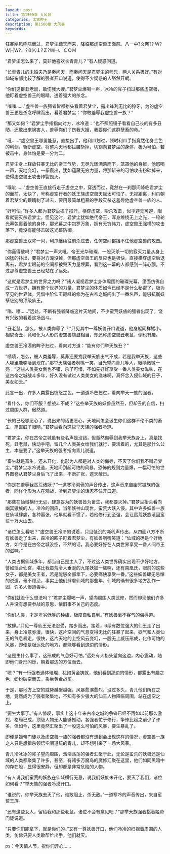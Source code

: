 ```yaml
---
layout: post
title: 第1500章 大风暴
categories: 太古神王
description: 第1500章 大风暴
keywords:
---
```


狂暴飓风呼啸而过，君梦尘踏天而来，降临那虚空兽王面前。八一中?文网??  Ｗ?Ｗ㈠Ｗ?．?８㈧１?Ｚ?Ｗ㈠．ＣＯＭ

“君梦尘怎么来了，莫非他喜欢长青青儿？”有人疑惑问道。

“长青青儿的未婚夫乃是秦问天，而秦问天是君梦尘的师兄，两人关系极好。”有对仙域东部比较了解的强者开口说道，使得不少疑惑的人豁然开朗。

“你们这群丑老鼠，敢伤我大嫂。”君梦尘爆喝一声，冰冷的眸子扫过那些虚空兽，他盯着虚空兽王的眼睛，透着强大的杀念。

“嗤嗤……”虚空兽一族强者皆都抬头看着君梦尘，露出锋利无比的獠牙，为的虚空兽王更是杀念呼啸而出，看着君梦尘：“你敢羞辱我虚空兽一族？”

“那又如何？”君梦尘手指指向对方，冰冷道：“也不照照镜子看看自己长的有多丑陋，还敢出来祸害人，羞辱你们？伤我大嫂，我要你们这群孽畜的命。”

“吼……”虚空兽王哪里能忍，直接出手，他利爪划过，顿时利爪手指竟然化身金色的利剑，斩断虚空，将整片天地都拦腰斩掉，切割向君梦尘的身体，极为可怕，若被击中，身体怕是要一分为二。

君梦尘身上释放狂暴无比的帝王气势，无尽光辉洒落而下，笼罩他的身躯，他怒喝一声，天地变幻，一拳轰出，犹如蕴藏无穷力量，将那斩来的可怕攻击粉碎掉来，使得虚空兽王攻击炸裂毁灭。

“噗呲……”虚空兽王直接行走于虚空之中，穿透而过，竟然在一刹那间降临君梦尘的面前，太快了，号称虚空行者的妖王族虚空兽天赋太可怕了，无视距离，利爪朝着君梦尘的眼睛刺了过去，要用最简单粗暴的手段灭杀这羞辱他虚空兽一族的人。

“好可怕。”许多人都为君梦尘捏了把汗，横穿虚空，瞬杀攻击，似乎避无可避，眼看就要灭杀君梦尘，但见这时，君梦尘犹如绝代帝王，浑身缭绕无上之光，一轮轮光幕包裹着他的身体，那光幕之中包罗万象，拥有无穷伟力，虚空兽王强横的攻击落下，竟没有能够击破这光幕防御。

那虚空兽王双眸一闪，利爪继续往前杀过去，任何空间都挡不住他虚空兽的攻击。

“你轰得破吗？”君梦尘一声大吼，帝王光华璀璨，一股灭杀一切的寂灭力量从身上凶猛的扑出，要将对方淹没掉，但那虚空兽王的反应也是极快，直接横穿虚空后退离去，君梦尘眼前的空间都被毁灭力量埋葬，看到这一幕的人都感到一阵心颤，不过那尊虚空兽王已经站在了远处。

“这就是君梦尘的世界之力吗？”诸人凝视君梦尘身体周围的璀璨光幕，里面仿佛自成一方世界，拥有整个世界的力量，君梦尘的体质如今已经不是什么秘密了，极为罕见的世界体，凭借中阶仙王巅峰的修为在古帝之城闯出了一番名声，能够抗衡妖孽级别的顶级仙王。

“嗡、嗡……”远处，不断有强者降临这片天地间，不少蛮荒妖族的强者出现了，饶有兴致的看着这场战斗。

“丑老鼠，怎么，被人类侮辱了？”只见其中一尊妖兽开口说道，他身躯同样矮小，相貌奇丑，竟和化为人形的虚空兽旗鼓相当，却还称虚空兽丑老鼠，倒也有趣。

虚空兽王冷漠的眸子扫过，看向对方道：“能有你们举天族丑？”

“啧啧，怎么，被人类羞辱，莫非还要找我举天族出气不成，若是我举天族，这些人哪里能够活到现在。”那举天族强者咧嘴一笑，目光望向青儿等人，眼睛微微一亮：“这些人类美女倒也不错，杀了可惜，不如先好好享受一番人类美女滋味，在这古帝之城战斗多年，好久没有试过人类美女的滋味啊，真怀念入侵仙域的日子，美女如云。”

此言一出，许多人类露出愤怒之色，一道道冷芒扫过，看向举天一族的强者。

“看什么，你们不服？想战斗不成？”这些举天族的妖兽虽然丑，但却丑的自信，扫过周围人群，傲然道。

“长的已经够恶心了，说出来的话更恶心，天地间怎会诞生你们这群不伦不类的畜生，简直脏了眼睛。”君梦尘看向这些举天族的强者冷道。

“君梦尘，你在古帝之城虽有些名声是没错，但竟然侮辱到我举天族身上，真是找死，丑老鼠，快动手吧，留几个人类美女给我们就行，要活着的，尤其是那什么公主，本座要了。”这举天族的强者指向青儿说道。

“畜生就是畜生，还未开化，化形为人都是对人类的侮辱，不灭了你们我不叫君梦尘。”君梦尘冰冷说道，天地间刮起可怕的风暴，恐怖的规则力量爆，一幅可怕的世界图卷从君梦尘身后飞了出来，不断扩张，遮天蔽日。

“你是在羞辱我蛮荒诸妖？”一道寒冷彻骨的声音传出，这声音来自幽冥獓族的强者，同样化形为人在观战，听到君梦尘的话忍不住开口道。

“那些在仙域横行无忌，肆意妄为的妖兽皆为畜生，我都要灭掉。”君梦尘抬头看向幽冥獓族的人，冷冷的回应，当年妖神山现世，蛮荒大妖入侵，其中许多妖兽一族在仙域肆虐，各种嚣张，他早就看不惯了，若他修行到至强，会让蛮荒妖族滚回蛮荒十万大山去。

“诸位怎么看吧？”虚空兽王冷冷的说着，只见低沉的嘶吼声传出，从四面八方不断有妖兽走了出来，森冷的眸子盯着君梦尘，有妖兽咧嘴笑道：“仙域的确是个好地方，如今是在古帝之城没空，不然的话，我必要好好在人类世界享受一番人间帝王的滋味。”

“人类占据仙域多年，都当自己是主人了，不过这人类世界确实出现不少好地方，譬如瑶台仙宫，堪比我蛮荒令人垂涎的九尾妖狐一族啊，还有南凰氏，眼前的这些女子，都是美女王者，若是能够全部拿下，必要痛快享受一番。”这些妖兽肆无忌惮的说道，毫不顾忌，事实上他们肆虐仙域的那些年，仙域的确有很多地方乱作一团，许多人惨遭毒手。

“你们就没什么想法吗？”君梦尘爆喝一声，望向周围人类武修，然而却现他们许多人并没有想要参战的意思，依旧事不关己的态度。

“你们人类，才是卑劣低等的种族，极度自私自利。”有妖兽毫不客气的侮辱道。

“放肆。”只见一尊仙王无法忍受，踏步而出，接着，6续有数位强大的仙王走了出来，身上冷意弥漫，很快，这片空间的气息变得无比的狂暴了起来，妖气和人类仙王的气息暴走，很快，这片天地的上空风云变幻，一股无上威压形成，化作可怕的风暴，即便是极远处的地方，都能够看到这边的情形。

“这是生什么事了，这形成的气息好可怕。”远处有人抬头望向这边，内心震动，随即他们身形闪烁，朝着那边的方位而去。

“嗯？”有一行强者通体璀璨，犹如黄金铸就，他们看到那边的情形，都露出有趣之色，纷纷破空而去，乘坐黄金战车。

于是，那地方上空的威势越聚越强，风暴愈演愈烈，没过多久，青儿他们所在之地，竟然成为了强者聚集地，不知有多少强大的仙王人物降临周围，站在虚空之上。

“要生大事了。”有人惊叹，事实上这十年来古帝之城的争锋已经不再如以前那么激烈，格局已成，顶级人物无人能够撼动，各强者忙于修行，争锋比起之前少了许多，但如今，这里竟然汇聚出了一股这么可怕的风暴，要生暴乱了。

即便是姬帝门徒以及虚空兽一族的强者都没有想到会出现这样的情况，虚空兽一族之人只是想猎杀领悟空间道统的青儿，却不想引来了一场大风暴。

青儿冷冰冰的眸子望向周围，浩浩荡荡的强者汇聚于此，无论是蛮荒的妖兽还是仙域的人类都聚集了许多，甚至，有诸多万魔岛的魔修汇聚在这里，他们如同黑暗中的存在般，显得很安静，但却都是非常危险的人物。

“有人说我们蛮荒的妖族在仙域横行无忌，说我们妖族未开化，要灭了我们，诸位如何看？”举天族的强者冷漠开口。

“谁说的，你举天族去灭了他，谁敢阻止，杀无赦。”一道寒冷的声音传出，来自蛮荒王族。

“还有这些女人，留给我和那些老鼠，诸位不会有意见吧？”那举天族强者指着姬帝门徒说道。

“只要你们能拿下，就是你们的。”又有一尊妖兽开口，他们冷冷的扫视着周围的人类，仿佛只要人类敢帮忙出手，他们就灭。

ps：今天情人节，祝你们开心……
